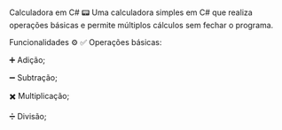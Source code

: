 Calculadora em C# 📟
Uma calculadora simples em C# que realiza operações básicas e permite múltiplos cálculos sem fechar o programa.

Funcionalidades ⚙️
✅ Operações básicas:

➕ Adição;

➖ Subtração;

✖️ Multiplicação;

➗ Divisão;
